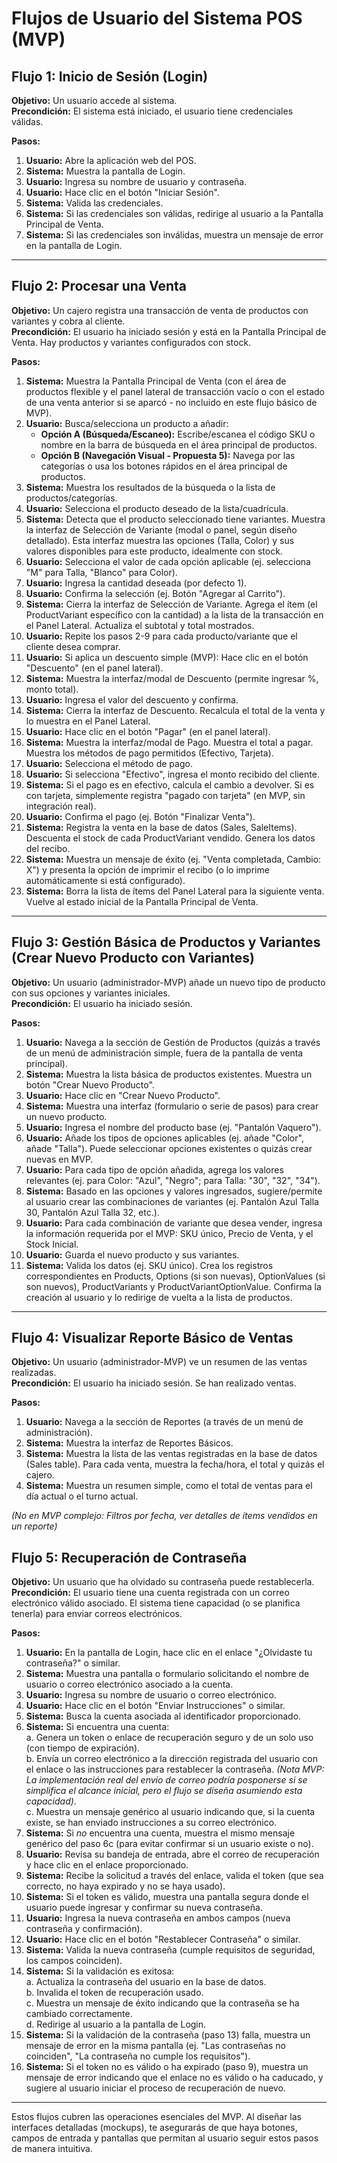 # Flujos de Usuario del Sistema POS (MVP)

## Flujo 1: Inicio de Sesión (Login)

**Objetivo:** Un usuario accede al sistema.  
**Precondición:** El sistema está iniciado, el usuario tiene credenciales válidas.  

**Pasos:**
1. **Usuario:** Abre la aplicación web del POS.  
2. **Sistema:** Muestra la pantalla de Login.  
3. **Usuario:** Ingresa su nombre de usuario y contraseña.  
4. **Usuario:** Hace clic en el botón "Iniciar Sesión".  
5. **Sistema:** Valida las credenciales.  
6. **Sistema:** Si las credenciales son válidas, redirige al usuario a la Pantalla Principal de Venta.  
7. **Sistema:** Si las credenciales son inválidas, muestra un mensaje de error en la pantalla de Login.  

---

## Flujo 2: Procesar una Venta

**Objetivo:** Un cajero registra una transacción de venta de productos con variantes y cobra al cliente.  
**Precondición:** El usuario ha iniciado sesión y está en la Pantalla Principal de Venta. Hay productos y variantes configurados con stock.  

**Pasos:**
1. **Sistema:** Muestra la Pantalla Principal de Venta (con el área de productos flexible y el panel lateral de transacción vacío o con el estado de una venta anterior si se aparcó - no incluido en este flujo básico de MVP).  
2. **Usuario:** Busca/selecciona un producto a añadir:  
   - **Opción A (Búsqueda/Escaneo):** Escribe/escanea el código SKU o nombre en la barra de búsqueda en el área principal de productos.  
   - **Opción B (Navegación Visual - Propuesta 5):** Navega por las categorías o usa los botones rápidos en el área principal de productos.  
3. **Sistema:** Muestra los resultados de la búsqueda o la lista de productos/categorías.  
4. **Usuario:** Selecciona el producto deseado de la lista/cuadrícula.  
5. **Sistema:** Detecta que el producto seleccionado tiene variantes. Muestra la interfaz de Selección de Variante (modal o panel, según diseño detallado). Esta interfaz muestra las opciones (Talla, Color) y sus valores disponibles para este producto, idealmente con stock.  
6. **Usuario:** Selecciona el valor de cada opción aplicable (ej. selecciona "M" para Talla, "Blanco" para Color).  
7. **Usuario:** Ingresa la cantidad deseada (por defecto 1).  
8. **Usuario:** Confirma la selección (ej. Botón "Agregar al Carrito").  
9. **Sistema:** Cierra la interfaz de Selección de Variante. Agrega el ítem (el ProductVariant específico con la cantidad) a la lista de la transacción en el Panel Lateral. Actualiza el subtotal y total mostrados.  
10. **Usuario:** Repite los pasos 2-9 para cada producto/variante que el cliente desea comprar.  
11. **Usuario:** Si aplica un descuento simple (MVP): Hace clic en el botón "Descuento" (en el panel lateral).  
12. **Sistema:** Muestra la interfaz/modal de Descuento (permite ingresar %, monto total).  
13. **Usuario:** Ingresa el valor del descuento y confirma.  
14. **Sistema:** Cierra la interfaz de Descuento. Recalcula el total de la venta y lo muestra en el Panel Lateral.  
15. **Usuario:** Hace clic en el botón "Pagar" (en el panel lateral).  
16. **Sistema:** Muestra la interfaz/modal de Pago. Muestra el total a pagar. Muestra los métodos de pago permitidos (Efectivo, Tarjeta).  
17. **Usuario:** Selecciona el método de pago.  
18. **Usuario:** Si selecciona "Efectivo", ingresa el monto recibido del cliente.  
19. **Sistema:** Si el pago es en efectivo, calcula el cambio a devolver. Si es con tarjeta, simplemente registra "pagado con tarjeta" (en MVP, sin integración real).  
20. **Usuario:** Confirma el pago (ej. Botón "Finalizar Venta").  
21. **Sistema:** Registra la venta en la base de datos (Sales, SaleItems). Descuenta el stock de cada ProductVariant vendido. Genera los datos del recibo.  
22. **Sistema:** Muestra un mensaje de éxito (ej. "Venta completada, Cambio: X") y presenta la opción de imprimir el recibo (o lo imprime automáticamente si está configurado).  
23. **Sistema:** Borra la lista de ítems del Panel Lateral para la siguiente venta. Vuelve al estado inicial de la Pantalla Principal de Venta.

---

## Flujo 3: Gestión Básica de Productos y Variantes (Crear Nuevo Producto con Variantes)

**Objetivo:** Un usuario (administrador-MVP) añade un nuevo tipo de producto con sus opciones y variantes iniciales.  
**Precondición:** El usuario ha iniciado sesión.  

**Pasos:**
1. **Usuario:** Navega a la sección de Gestión de Productos (quizás a través de un menú de administración simple, fuera de la pantalla de venta principal).  
2. **Sistema:** Muestra la lista básica de productos existentes. Muestra un botón "Crear Nuevo Producto".  
3. **Usuario:** Hace clic en "Crear Nuevo Producto".  
4. **Sistema:** Muestra una interfaz (formulario o serie de pasos) para crear un nuevo producto.  
5. **Usuario:** Ingresa el nombre del producto base (ej. "Pantalón Vaquero").  
6. **Usuario:** Añade los tipos de opciones aplicables (ej. añade "Color", añade "Talla"). Puede seleccionar opciones existentes o quizás crear nuevas en MVP.  
7. **Usuario:** Para cada tipo de opción añadida, agrega los valores relevantes (ej. para Color: "Azul", "Negro"; para Talla: "30", "32", "34").  
8. **Sistema:** Basado en las opciones y valores ingresados, sugiere/permite al usuario crear las combinaciones de variantes (ej. Pantalón Azul Talla 30, Pantalón Azul Talla 32, etc.).  
9. **Usuario:** Para cada combinación de variante que desea vender, ingresa la información requerida por el MVP: SKU único, Precio de Venta, y el Stock Inicial.  
10. **Usuario:** Guarda el nuevo producto y sus variantes.  
11. **Sistema:** Valida los datos (ej. SKU único). Crea los registros correspondientes en Products, Options (si son nuevas), OptionValues (si son nuevos), ProductVariants y ProductVariantOptionValue. Confirma la creación al usuario y lo redirige de vuelta a la lista de productos.  

---

## Flujo 4: Visualizar Reporte Básico de Ventas

**Objetivo:** Un usuario (administrador-MVP) ve un resumen de las ventas realizadas.  
**Precondición:** El usuario ha iniciado sesión. Se han realizado ventas.  

**Pasos:**
1. **Usuario:** Navega a la sección de Reportes (a través de un menú de administración).  
2. **Sistema:** Muestra la interfaz de Reportes Básicos.  
3. **Sistema:** Muestra la lista de las ventas registradas en la base de datos (Sales table). Para cada venta, muestra la fecha/hora, el total y quizás el cajero.  
4. **Sistema:** Muestra un resumen simple, como el total de ventas para el día actual o el turno actual.  

*(No en MVP complejo: Filtros por fecha, ver detalles de ítems vendidos en un reporte)*  

## Flujo 5: Recuperación de Contraseña

**Objetivo:** Un usuario que ha olvidado su contraseña puede restablecerla.  
**Precondición:** El usuario tiene una cuenta registrada con un correo electrónico válido asociado. El sistema tiene capacidad (o se planifica tenerla) para enviar correos electrónicos.  

**Pasos:**
1.  **Usuario:** En la pantalla de Login, hace clic en el enlace "¿Olvidaste tu contraseña?" o similar.  
2.  **Sistema:** Muestra una pantalla o formulario solicitando el nombre de usuario o correo electrónico asociado a la cuenta.  
3.  **Usuario:** Ingresa su nombre de usuario o correo electrónico.  
4.  **Usuario:** Hace clic en el botón "Enviar Instrucciones" o similar.  
5.  **Sistema:** Busca la cuenta asociada al identificador proporcionado.  
6.  **Sistema:** Si encuentra una cuenta:  
    a. Genera un token o enlace de recuperación seguro y de un solo uso (con tiempo de expiración).  
    b. Envía un correo electrónico a la dirección registrada del usuario con el enlace o las instrucciones para restablecer la contraseña. *(Nota MVP: La implementación real del envío de correo podría posponerse si se simplifica el alcance inicial, pero el flujo se diseña asumiendo esta capacidad)*.  
    c. Muestra un mensaje genérico al usuario indicando que, si la cuenta existe, se han enviado instrucciones a su correo electrónico.  
7.  **Sistema:** Si *no* encuentra una cuenta, muestra el mismo mensaje genérico del paso 6c (para evitar confirmar si un usuario existe o no).  
8.  **Usuario:** Revisa su bandeja de entrada, abre el correo de recuperación y hace clic en el enlace proporcionado.  
9.  **Sistema:** Recibe la solicitud a través del enlace, valida el token (que sea correcto, no haya expirado y no se haya usado).  
10. **Sistema:** Si el token es válido, muestra una pantalla segura donde el usuario puede ingresar y confirmar su nueva contraseña.  
11. **Usuario:** Ingresa la nueva contraseña en ambos campos (nueva contraseña y confirmación).  
12. **Usuario:** Hace clic en el botón "Restablecer Contraseña" o similar.  
13. **Sistema:** Valida la nueva contraseña (cumple requisitos de seguridad, los campos coinciden).  
14. **Sistema:** Si la validación es exitosa:  
    a. Actualiza la contraseña del usuario en la base de datos.  
    b. Invalida el token de recuperación usado.  
    c. Muestra un mensaje de éxito indicando que la contraseña se ha cambiado correctamente.  
    d. Redirige al usuario a la pantalla de Login.  
15. **Sistema:** Si la validación de la contraseña (paso 13) falla, muestra un mensaje de error en la misma pantalla (ej. "Las contraseñas no coinciden", "La contraseña no cumple los requisitos").  
16. **Sistema:** Si el token no es válido o ha expirado (paso 9), muestra un mensaje de error indicando que el enlace no es válido o ha caducado, y sugiere al usuario iniciar el proceso de recuperación de nuevo.


---

Estos flujos cubren las operaciones esenciales del MVP. Al diseñar las interfaces detalladas (mockups), te asegurarás de que haya botones, campos de entrada y pantallas que permitan al usuario seguir estos pasos de manera intuitiva.